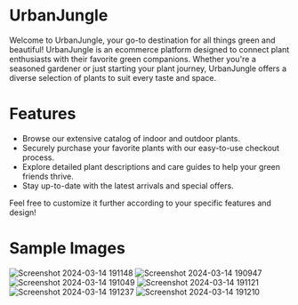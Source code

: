 # UrbanJungle
Welcome to UrbanJungle, your go-to destination for all things green and beautiful! UrbanJungle is an ecommerce platform designed to connect plant enthusiasts with their favorite green companions. Whether you're a seasoned gardener or just starting your plant journey, UrbanJungle offers a diverse selection of plants to suit every taste and space.

# Features
+ Browse our extensive catalog of indoor and outdoor plants.
+ Securely purchase your favorite plants with our easy-to-use checkout process.
+ Explore detailed plant descriptions and care guides to help your green friends thrive.
+ Stay up-to-date with the latest arrivals and special offers.

Feel free to customize it further according to your specific features and design!

# Sample Images
![Screenshot 2024-03-14 191148](https://github.com/PallaviHarish/Urban-Jungle/assets/106737458/258a7321-778b-478b-b3ca-d3aa21ade54f)
![Screenshot 2024-03-14 190947](https://github.com/PallaviHarish/Urban-Jungle/assets/106737458/e6c05cf9-7f1a-49f2-ba10-32e919cca945)
![Screenshot 2024-03-14 191049](https://github.com/PallaviHarish/Urban-Jungle/assets/106737458/56a19779-ff2c-4392-806c-6998de2f9903)
![Screenshot 2024-03-14 191121](https://github.com/PallaviHarish/Urban-Jungle/assets/106737458/7895c060-50ea-4aef-abf4-94fd854b6114)
![Screenshot 2024-03-14 191237](https://github.com/PallaviHarish/Urban-Jungle/assets/106737458/58cdfbed-4c40-4aec-837e-a83332aef281)
![Screenshot 2024-03-14 191210](https://github.com/PallaviHarish/Urban-Jungle/assets/106737458/cea58e75-31a5-4651-8111-0324e7f0c06e)


